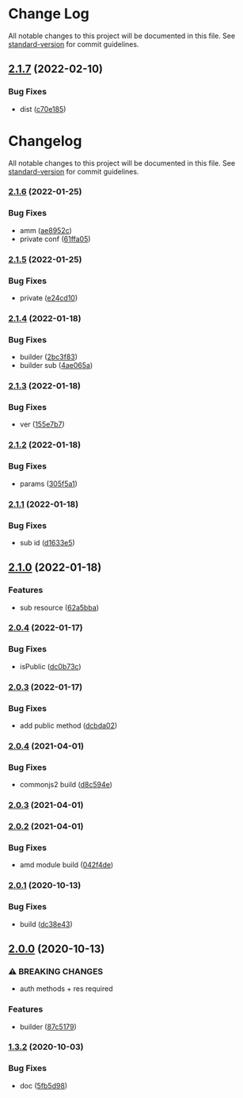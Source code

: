 # Change Log

All notable changes to this project will be documented in this file. See [standard-version](https://github.com/conventional-changelog/standard-version) for commit guidelines.

<a name="2.1.7"></a>
## [2.1.7](https://github.com/freedomsex/axios-rest-api/compare/2.1.6...2.1.7) (2022-02-10)


### Bug Fixes

* dist ([c70e185](https://github.com/freedomsex/axios-rest-api/commit/c70e185))



# Changelog

All notable changes to this project will be documented in this file. See [standard-version](https://github.com/conventional-changelog/standard-version) for commit guidelines.

### [2.1.6](https://github.com/freedomsex/axios-rest-api/compare/2.1.5...2.1.6) (2022-01-25)


### Bug Fixes

* amm ([ae8952c](https://github.com/freedomsex/axios-rest-api/commit/ae8952c0dffad8bf3cffb359be697471135b9be0))
* private conf ([61ffa05](https://github.com/freedomsex/axios-rest-api/commit/61ffa05a6ae28e2fda859063ba2c0a433f47be85))

### [2.1.5](https://github.com/freedomsex/axios-rest-api/compare/2.1.4...2.1.5) (2022-01-25)


### Bug Fixes

* private ([e24cd10](https://github.com/freedomsex/axios-rest-api/commit/e24cd10128c815d49a0b3faf00e9c25c7125606f))

### [2.1.4](https://github.com/freedomsex/axios-rest-api/compare/2.1.3...2.1.4) (2022-01-18)


### Bug Fixes

* builder ([2bc3f83](https://github.com/freedomsex/axios-rest-api/commit/2bc3f8353003c3f176a3b22e9e4858191a686862))
* builder sub ([4ae065a](https://github.com/freedomsex/axios-rest-api/commit/4ae065adcdcdc996a38acdbce88a5ed083b14dde))

### [2.1.3](https://github.com/freedomsex/axios-rest-api/compare/2.1.2...2.1.3) (2022-01-18)


### Bug Fixes

* ver ([155e7b7](https://github.com/freedomsex/axios-rest-api/commit/155e7b7af59492b399cad7cf9e7b50b2ea37701f))

### [2.1.2](https://github.com/freedomsex/axios-rest-api/compare/2.1.1...2.1.2) (2022-01-18)


### Bug Fixes

* params ([305f5a1](https://github.com/freedomsex/axios-rest-api/commit/305f5a100e9e6f4fa8c8dbc6c888b52579d1f85d))

### [2.1.1](https://github.com/freedomsex/axios-rest-api/compare/2.1.0...2.1.1) (2022-01-18)


### Bug Fixes

* sub id ([d1633e5](https://github.com/freedomsex/axios-rest-api/commit/d1633e561a0ff714dd51d19125b2359dba7b68a0))

## [2.1.0](https://github.com/freedomsex/axios-rest-api/compare/2.0.4...2.1.0) (2022-01-18)


### Features

* sub resource ([62a5bba](https://github.com/freedomsex/axios-rest-api/commit/62a5bbad5972587a55e2dc9955084b1260b93f1e))

### [2.0.4](https://github.com/freedomsex/axios-rest-api/compare/2.0.3...2.0.4) (2022-01-17)


### Bug Fixes

* isPublic ([dc0b73c](https://github.com/freedomsex/axios-rest-api/commit/dc0b73c23cec3a96cb39ca5ea32e24888207402d))

### [2.0.3](https://github.com/freedomsex/axios-rest-api/compare/v2.0.4...v2.0.3) (2022-01-17)


### Bug Fixes

* add public method ([dcbda02](https://github.com/freedomsex/axios-rest-api/commit/dcbda025dec2d31ce6ab89e70e352c8d2656e458))

### [2.0.4](https://github.com/freedomsex/axios-rest-api/compare/v2.0.3...v2.0.4) (2021-04-01)


### Bug Fixes

* commonjs2 build ([d8c594e](https://github.com/freedomsex/axios-rest-api/commit/d8c594e53f3dd9c84b867888227f49c9ef1da0cc))

### [2.0.3](https://github.com/freedomsex/axios-rest-api/compare/v2.0.2...v2.0.3) (2021-04-01)

### [2.0.2](https://github.com/freedomsex/axios-rest-api/compare/v2.0.1...v2.0.2) (2021-04-01)


### Bug Fixes

* amd module build ([042f4de](https://github.com/freedomsex/axios-rest-api/commit/042f4deaf6c2b4edc061b0fc8bf37f88a5b2c365))

### [2.0.1](https://github.com/freedomsex/axios-rest-api/compare/v2.0.0...v2.0.1) (2020-10-13)


### Bug Fixes

* build ([dc38e43](https://github.com/freedomsex/axios-rest-api/commit/dc38e43aa14e3a974b78fdff76dfcfdfbfda713f))

## [2.0.0](https://github.com/freedomsex/axios-rest-api/compare/v1.3.2...v2.0.0) (2020-10-13)


### ⚠ BREAKING CHANGES

* auth methods + res required

### Features

* builder ([87c5179](https://github.com/freedomsex/axios-rest-api/commit/87c51799b8dec020e7f29170b2ca14da290cabc0))

### [1.3.2](https://github.com/freedomsex/axios-rest-api/compare/v1.3.1...v1.3.2) (2020-10-03)


### Bug Fixes

* doc ([5fb5d98](https://github.com/freedomsex/axios-rest-api/commit/5fb5d98048881958ab5f3a899e34628448bebf0d))
